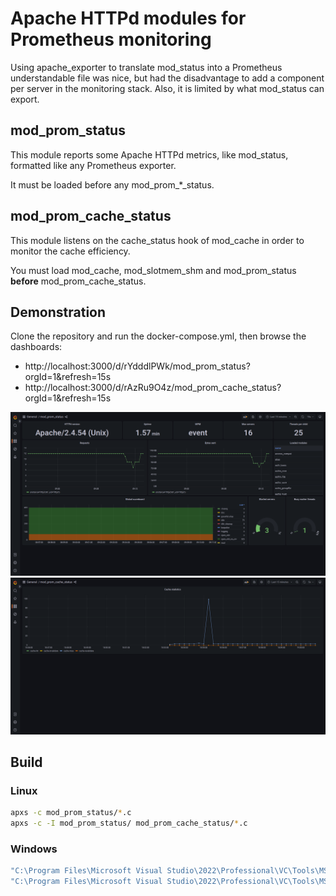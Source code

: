 # Apache HTTPd modules for Prometheus monitoring

Using apache_exporter to translate mod_status into a Prometheus understandable file was nice, but had the disadvantage to
add a component per server in the monitoring stack. Also, it is limited by what mod_status can export.

## mod_prom_status

This module reports some Apache HTTPd metrics, like mod_status, formatted like any Prometheus exporter.

It must be loaded before any mod_prom_*_status.

## mod_prom_cache_status

This module listens on the cache_status hook of mod_cache in order to monitor the cache efficiency. 

You must load mod_cache, mod_slotmem_shm and mod_prom_status **before** mod_prom_cache_status.


## Demonstration

Clone the repository and run the docker-compose.yml, then browse the dashboards:
- http://localhost:3000/d/rYdddlPWk/mod_prom_status?orgId=1&refresh=15s
- http://localhost:3000/d/rAzRu9O4z/mod_prom_cache_status?orgId=1&refresh=15s

![grafana_mod_prom_status](https://github.com/aurelien-riv/mod_prom_status/blob/main/docker-demo/.screenshots/grafana_mod_prom_status.png?raw=true)
![grafana_mod_prom_cache_status](https://github.com/aurelien-riv/mod_prom_status/blob/main/docker-demo/.screenshots/grafana_mod_prom_cache_status.png?raw=true)

## Build

### Linux
```bash
apxs -c mod_prom_status/*.c
apxs -c -I mod_prom_status/ mod_prom_cache_status/*.c
```

### Windows
```cmd
"C:\Program Files\Microsoft Visual Studio\2022\Professional\VC\Tools\MSVC\14.34.31933\bin\Hostx64\x64\cl.exe" -I D:\Apache2448\include /c /MD /W3 /O2 /D WIN32 /D _WINDOWS /D NDEBUG *.c
"C:\Program Files\Microsoft Visual Studio\2022\Professional\VC\Tools\MSVC\14.34.31933\bin\Hostx64\x64\link.exe" /subsystem:windows /dll /libpath:"D:\Apache2448\lib" libapr-1.lib libhttpd.lib libaprutil-1.lib  *.obj
```
